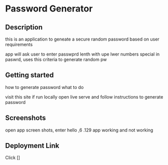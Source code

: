 # Password Generator

## Description

this is an application to geneate a secure random password based on user requirements

app will ask user to enter passwprd lenth with upe lwer numbers special in paswrd, uses this criteria to generate random pw

## Getting started

how to generate password what to do

visit this site
if run locally open live serve and follow instructions to generate password

## Screenshots

open app
screen shots, enter hello ,6 .129
app working and not working

## Deployment Link

Click []
